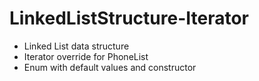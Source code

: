 # LinkedListStructure-Iterator
* Linked List data structure
* Iterator override for PhoneList
* Enum with default values and constructor